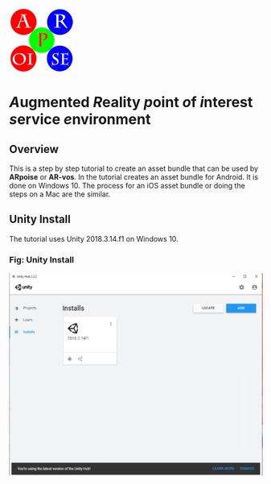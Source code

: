 ![ARpoise Logo](/images/arpoise_logo_rgb-128.png)
# *A*ugmented *R*eality *p*oint *o*f *i*nterest *s*ervice *e*nvironment

## Overview
This is a step by step tutorial to create an asset bundle that can be used by **ARpoise** or **AR-vos**.
In the tutorial creates an asset bundle for Android. It is done on Windows 10. The process for an iOS asset bundle or doing the steps on a Mac are the similar.

## Unity Install
The tutorial uses Unity 2018.3.14.f1 on Windows 10.
### Fig: Unity Install
![CreateAssetBundle1](/documentation/images/CreateAssetBundle1.PNG)

